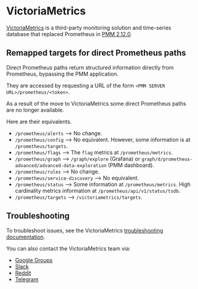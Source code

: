 # VictoriaMetrics

[VictoriaMetrics](https://victoriametrics.github.io/) is a third-party monitoring solution and time-series database that replaced Prometheus in [PMM 2.12.0](../release-notes/2.12.0.md).

## Remapped targets for direct Prometheus paths

Direct Prometheus paths return structured information directly from Prometheus, bypassing the PMM application.

They are accessed by requesting a URL of the form `<PMM SERVER URL>/prometheus/<token>`.

As a result of the move to VictoriaMetrics some direct Prometheus paths are no longer available.

Here are their equivalents.

- `/prometheus/alerts` --> No change.
- `/prometheus/config` --> No equivalent. However, some information is at `/prometheus/targets`.
- `/prometheus/flags` --> The `flag` metrics at `/prometheus/metrics`.
- `/prometheus/graph` --> `/graph/explore` (Grafana) or `graph/d/prometheus-advanced/advanced-data-exploration` (PMM dashboard).
- `/prometheus/rules` --> No change.
- `/prometheus/service-discovery` --> No equivalent.
- `/prometheus/status` --> Some information at `/prometheus/metrics`. High cardinality metrics information at `/prometheus/api/v1/status/tsdb`.
- `/prometheus/targets` --> `/victoriametrics/targets`.

## Troubleshooting

To troubleshoot issues, see the VictoriaMetrics [troubleshooting documentation](https://victoriametrics.github.io/#troubleshooting).

You can also contact the VictoriaMetrics team via:

- [Google Groups](https://groups.google.com/forum/#!forum/victorametrics-users)
- [Slack](http://slack.victoriametrics.com/)
- [Reddit](https://www.reddit.com/r/VictoriaMetrics/)
- [Telegram](https://t.me/VictoriaMetrics_en)

